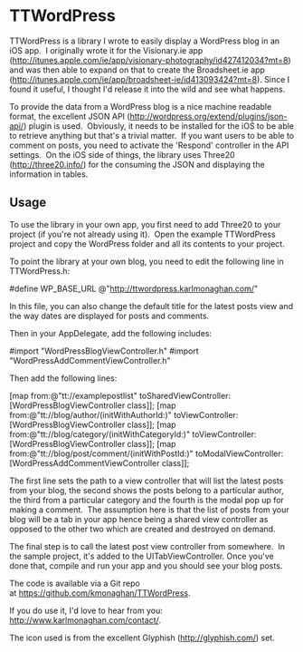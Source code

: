 TTWordPress
===========

TTWordPress is a library I wrote to easily display a WordPress blog in an iOS app.  I originally wrote it for the Visionary.ie app (http://itunes.apple.com/ie/app/visionary-photography/id427412034?mt=8) and was then able to expand on that to create the Broadsheet.ie app (http://itunes.apple.com/ie/app/broadsheet-ie/id413093424?mt=8). Since I found it useful, I thought I'd release it into the wild and see what happens.

To provide the data from a WordPress blog is a nice machine readable format, the excellent JSON API (http://wordpress.org/extend/plugins/json-api/) plugin is used.  Obviously, it needs to be installed for the iOS to be able to retrieve anything but that's a trivial matter.  If you want users to be able to comment on posts, you need to activate the 'Respond' controller in the API settings.  On the iOS side of things, the library uses Three20 (http://three20.info/) for the consuming the JSON and displaying the information in tables.

Usage
-----

To use the library in your own app, you first need to add Three20 to your project (if you're not already using it).  Open the example TTWordPress project and copy the WordPress folder and all its contents to your project.

To point the library at your own blog, you need to edit the following line in TTWordPress.h:

#define WP_BASE_URL				@"http://ttwordpress.karlmonaghan.com/"


In this file, you can also change the default title for the latest posts view and the way dates are displayed for posts and comments.

Then in your AppDelegate, add the following includes:


#import "WordPressBlogViewController.h"
#import "WordPressAddCommentViewController.h"


Then add the following lines:

[map from:@"tt://examplepostlist" toSharedViewController:[WordPressBlogViewController class]];
[map from:@"tt://blog/author/(initWithAuthorId:)" toViewController:[WordPressBlogViewController class]];
[map from:@"tt://blog/category/(initWithCategoryId:)" toViewController:[WordPressBlogViewController class]];
[map from:@"tt://blog/post/comment/(initWithPostId:)" toModalViewController:[WordPressAddCommentViewController class]];


The first line sets the path to a view controller that will list the latest posts from your blog, the second shows the posts belong to a particular author, the third from a particular category and the fourth is the modal pop up for making a comment.  The assumption here is that the list of posts from your blog will be a tab in your app hence being a shared view controller as opposed to the other two which are created and destroyed on demand.

The final step is to call the latest post view controller from somewhere.  In the sample project, it's added to the UITabViewController.  Once you've done that, compile and run your app and you should see your blog posts.

The code is available via a Git repo at <a href="https://github.com/kmonaghan/TTWordPress">https://github.com/kmonaghan/TTWordPress</a>.

If you do use it, I'd love to hear from you: http://www.karlmonaghan.com/contact/.

The icon used is from the excellent Glyphish (http://glyphish.com/) set.